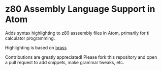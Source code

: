 # z80 Assembly Language Support in Atom

Adds syntax highlighting to z80 asssembly files in Atom, primarily for
ti calculator programming.

Highlighting is based on [brass](http://www.benryves.com/products/brass)

Contributions are greatly appreciated! Please fork this repository and open a
pull request to add snippets, make grammar tweaks, etc.
